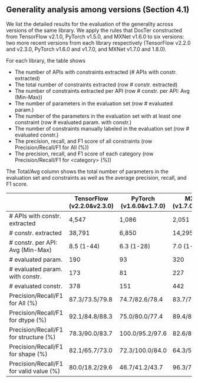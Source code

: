 ## Generality analysis among versions (Section 4.1) 

We list the detailed results for the evaluation of the generality across versions of the same library. We
apply the rules that DocTer constructed from TensorFlow v2.1.0, PyTorch v1.5.0, and MXNet v1.6.0 to six versions: two more recent versions from each library respectively (TensorFlow v2.2.0 and v2.3.0, PyTorch v1.6.0 and v1.7.0, and MXNet v1.7.0 and 1.8.0).

For each library, the table shows

- The number of APIs with constraints extracted (# APIs with constr. extracted)
- The total number of constraints extracted (row # constr. extracted)
- The number of constraints extracted per API (row # constr. per API: Avg (Min-Max))
- The number of parameters in the evaluation set (row # evaluated param.)
- The number of the parameters in the evaluation set with at least one constraint (row # evaluated param. with constr.)
- The number of constraints manually labeled in the evaluation set (row # evaluated constr.)
- The precision, recall, and F1 score of all constraints (row Precision/Recall/F1 for All (%))
- The precision, recall, and F1 score of each category (row Precision/Recall/F1 for \<category\> (%))
  
  
The Total/Avg column shows the total number of parameters in the evaluation set and constraints as well as the average precision, recall, and F1 score.



|                                         | TensorFlow (v2.2.0&v2.3.0) | PyTorch (v1.6.0&v1.7.0) | MXNet (v1.7.0&v1.8.0) | Total/Avg      |
|-----------------------------------------|----------------------------|-------------------------|-----------------------|----------------|
| # APIs with constr. extracted           | 4,547                      | 1,086                   | 2,051                 | 7,684          |
| # constr. extracted                     | 38,791                     | 6,850                   | 14,295                | 59,936         |
| # constr. per API: Avg (Min-Max)        | 8.5 (1-44)                 | 6.3 (1-28)              | 7.0 (1-111)           | 7.3 (1-61)     |
| # evaluated param.                      | 190                        | 93                      | 320                   | 603            |
| # evaluated param. with constr.         | 173                        | 81                      | 227                   | 481            |
| # evaluated constr.                     | 378                        | 151                     | 442                   | 971            |
| Precision/Recall/F1 for All (%)         | 87.3/73.5/79.8             | 74.7/82.6/78.4          | 83.7/76.9/80.2        | 81.9/77.7/79.5 |
| Precision/Recall/F1 for dtype (%)       | 92.1/84.8/88.3             | 75.0/80.0/77.4          | 89.4/82.5/85.8        | 85.5/82.4/83.8 |
| Precision/Recall/F1 for structure (%)   | 78.3/90.0/83.7             | 100.0/95.2/97.6         | 82.6/88.2/85.3        | 87.0/91.1/88.9 |
| Precision/Recall/F1 for shape (%)       | 82.1/65.7/73.0             | 72.3/100.0/84.0         | 64.3/55.1/59.3        | 72.9/73.6/72.1 |
| Precision/Recall/F1 for valid value (%) | 80.0/18.2/29.6             | 46.7/41.2/43.7          | 96.3/78.8/86.7        | 74.3/46.1/53.3 |

